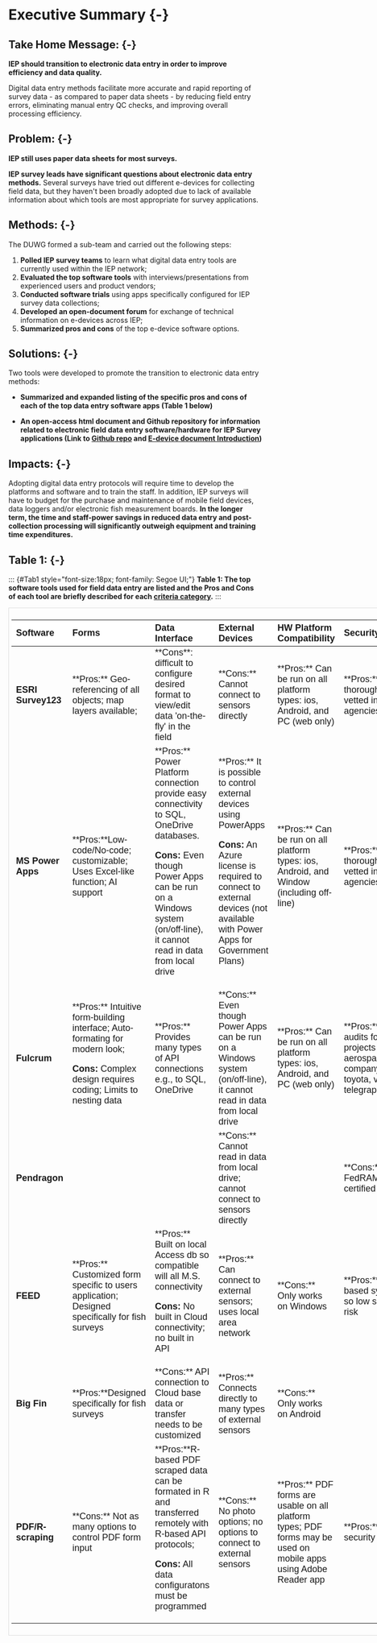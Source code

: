 # Executive Summary {-}

## **Take Home Message:** {-}

**IEP should transition to electronic data entry in order to improve efficiency and data quality.**

Digital data entry methods facilitate more accurate and rapid reporting of survey data - as compared to paper data sheets - by reducing field entry errors, eliminating manual entry QC checks, and improving overall processing efficiency. 


## **Problem:** {-}

**IEP still uses paper data sheets for most surveys.**  

**IEP survey leads have significant questions about electronic data entry methods.** Several surveys have tried out different e-devices for collecting field data, but they haven't been broadly adopted due to lack of available information about which tools are most appropriate for survey applications.  



## **Methods:** {-}

The DUWG formed a sub-team and carried out the following steps:

1. **Polled IEP survey teams** to learn what digital data entry tools are currently used within the IEP network; 
2. **Evaluated the top software tools** with interviews/presentations from experienced users and product vendors; 
3. **Conducted software trials** using apps specifically configured for IEP survey data collections;
4. **Developed an open-document forum** for exchange of technical information on e-devices across IEP;
5. **Summarized pros and cons** of the top e-device software options.


## **Solutions:** {-}

Two tools were developed to promote the transition to electronic data entry methods:

- **Summarized and expanded listing of the specific pros and cons of each of the top data entry software apps (Table 1 below)**

- **An open-access html document and Github repository for information related to electronic field data entry software/hardware for IEP Survey applications (Link to [Github repo](https://github.com/InteragencyEcologicalProgram/e-device) and [E-device document Introduction](#intro))**


## **Impacts:** {-}

Adopting digital data entry protocols will require time to develop the platforms and software and to train the staff. In addition, IEP surveys will have to budget for the purchase and maintenance of mobile field devices, data loggers and/or electronic fish measurement boards. **In the longer term, the time and staff-power savings in reduced data entry and post-collection processing will significantly outweigh equipment and training time expenditures.**


## **Table 1:** {-}

<!-- # specifying font style for bold because H3 does not render bold "**" option-->
::: {#Tab1  style="font-size:18px; font-family: Segoe UI;"}
**Table 1:  The top software tools used for field data entry are listed and the Pros and Cons of each tool are briefly described for each [criteria category](#crittop).**
:::



<div style="border: 1px solid #ddd; padding: 5px; overflow-x: scroll; width:800px; "><table class=" lightable-paper table" style='font-family: "Arial Narrow", arial, helvetica, sans-serif; margin-left: auto; margin-right: auto; font-size: 18px; width: auto !important; margin-left: auto; margin-right: auto;'>
 <thead>
  <tr>
   <th style="text-align:left;position: sticky; top:0; background-color: #FFFFFF;"> Software </th>
   <th style="text-align:left;position: sticky; top:0; background-color: #FFFFFF;"> Forms </th>
   <th style="text-align:left;position: sticky; top:0; background-color: #FFFFFF;"> Data Interface </th>
   <th style="text-align:left;position: sticky; top:0; background-color: #FFFFFF;"> External Devices </th>
   <th style="text-align:left;position: sticky; top:0; background-color: #FFFFFF;"> HW Platform Compatibility </th>
   <th style="text-align:left;position: sticky; top:0; background-color: #FFFFFF;"> Security </th>
   <th style="text-align:left;position: sticky; top:0; background-color: #FFFFFF;"> Business Model/Price </th>
  </tr>
 </thead>
<tbody>
  <tr>
   <td style="text-align:left;max-width: 4.5cm; font-weight: bold;"> ESRI Survey123 </td>
   <td style="text-align:left;max-width: 7cm; "> **Pros:** Geo-referencing of all objects; map layers available; </td>
   <td style="text-align:left;max-width: 10cm; "> **Cons**: difficult to configure desired format to view/edit data 'on-the-fly'  in the field </td>
   <td style="text-align:left;"> **Cons:** Cannot connect to sensors directly </td>
   <td style="text-align:left;"> **Pros:**  Can be run on all platform types: ios, Android, and PC (web only) </td>
   <td style="text-align:left;"> **Pros:** thoroughly vetted in state agencies </td>
   <td style="text-align:left;"> Expensive; but well established CA state license agreement </td>
  </tr>
  <tr>
   <td style="text-align:left;max-width: 4.5cm; font-weight: bold;"> MS Power Apps </td>
   <td style="text-align:left;max-width: 7cm; "> **Pros:**Low-code/No-code; customizable; Uses Excel-like function; AI support </td>
   <td style="text-align:left;max-width: 10cm; "> **Pros:**  Power Platform connection provide easy connectivity to SQL, OneDrive databases.

**Cons:** Even though Power Apps can be run on a Windows system (on/off-line), it cannot read in data from local drive </td>
   <td style="text-align:left;"> **Pros:** It is possible to control external devices using PowerApps

**Cons:** An Azure license is required to connect to external devices (not available with Power Apps for Government Plans) </td>
   <td style="text-align:left;"> **Pros:**  Can be run on all platform types: ios, Android, and Window (including off-line) </td>
   <td style="text-align:left;"> **Pros:** thoroughly vetted in state agencies </td>
   <td style="text-align:left;"> Moderate </td>
  </tr>
  <tr>
   <td style="text-align:left;max-width: 4.5cm; font-weight: bold;"> Fulcrum </td>
   <td style="text-align:left;max-width: 7cm; "> **Pros:**  Intuitive form-building interface; Auto-formating for modern look; 

**Cons:**  Complex design requires coding; Limits to nesting data </td>
   <td style="text-align:left;max-width: 10cm; "> **Pros:**  Provides many types of API connections e.g., to SQL, OneDrive </td>
   <td style="text-align:left;"> **Cons:** Even though Power Apps can be run on a Windows system (on/off-line), it cannot read in data from local drive </td>
   <td style="text-align:left;"> **Pros:**  Can be run on all platform types: ios, Android, and PC (web only) </td>
   <td style="text-align:left;"> **Pros:**security audits for projects with aerospace company, toyota, verison, telegraph </td>
   <td style="text-align:left;"> Moderate </td>
  </tr>
  <tr>
   <td style="text-align:left;max-width: 4.5cm; font-weight: bold;"> Pendragon </td>
   <td style="text-align:left;max-width: 7cm; ">  </td>
   <td style="text-align:left;max-width: 10cm; ">  </td>
   <td style="text-align:left;"> **Cons:**  Cannot read in data from local drive; cannot connect to sensors directly </td>
   <td style="text-align:left;">  </td>
   <td style="text-align:left;"> **Cons:** Not FedRAMP certified </td>
   <td style="text-align:left;"> Moderate </td>
  </tr>
  <tr>
   <td style="text-align:left;max-width: 4.5cm; font-weight: bold;"> FEED </td>
   <td style="text-align:left;max-width: 7cm; "> **Pros:**  Customized form specific to users application; Designed specifically for fish surveys </td>
   <td style="text-align:left;max-width: 10cm; "> **Pros:**  Built on local Access db so compatible will all M.S. connectivity

**Cons:** No built in Cloud connectivity; no built in API </td>
   <td style="text-align:left;"> **Pros:**  Can connect to external sensors; uses local area network </td>
   <td style="text-align:left;"> **Cons:**  Only works on Windows </td>
   <td style="text-align:left;"> **Pros:**LAN based system so low security risk </td>
   <td style="text-align:left;"> One-time configuration fee (~$2000)

**Cons:** One person company; questions about future company composition </td>
  </tr>
  <tr>
   <td style="text-align:left;max-width: 4.5cm; font-weight: bold;"> Big Fin </td>
   <td style="text-align:left;max-width: 7cm; "> **Pros:**Designed specifically for fish surveys </td>
   <td style="text-align:left;max-width: 10cm; "> **Cons:** API connection to Cloud base data or transfer needs to be customized </td>
   <td style="text-align:left;"> **Pros:**  Connects directly to many types of external sensors </td>
   <td style="text-align:left;"> **Cons:**  Only works on Android </td>
   <td style="text-align:left;">  </td>
   <td style="text-align:left;"> Moderate </td>
  </tr>
  <tr>
   <td style="text-align:left;max-width: 4.5cm; font-weight: bold;"> PDF/R-scraping </td>
   <td style="text-align:left;max-width: 7cm; "> **Cons:**  Not as many options to control PDF form input </td>
   <td style="text-align:left;max-width: 10cm; "> **Pros:**R-based PDF scraped data can be formated in R and transferred remotely with R-based API protocols;

**Cons:** All data configuratons must be programmed </td>
   <td style="text-align:left;"> **Cons:**  No photo options; no options to connect to external sensors </td>
   <td style="text-align:left;"> **Pros:** PDF forms are usable on all platform types; PDF forms may be used on mobile apps using Adobe Reader app </td>
   <td style="text-align:left;"> **Pros:**low security risk </td>
   <td style="text-align:left;"> **Pros:**Least expensive approach </td>
  </tr>
</tbody>
</table></div>




